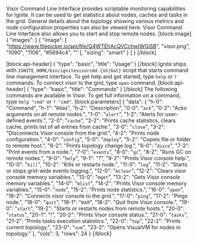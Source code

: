 Visor Command Line Interface provides scriptable monitoring capabilities for Ignite. It can be used to get statistics about nodes, caches and tasks in the grid. General details about the topology showing various metrics and node configuration properties can also be viewed here. Visor Command Line Interface also allows you to start and stop remote nodes.
[block:image]
{
  "images": [
    {
      "image": [
        "https://www.filepicker.io/api/file/Q4WTEhAcQVCchwIWGiSB",
        "visor.png",
        "1090",
        "1106",
        "#5694c4",
        ""
      ],
      "sizing": "smart"
    }
  ]
}
[/block]

[block:api-header]
{
  "type": "basic",
  "title": "Usage"
}
[/block]
Ignite ships with `IGNITE_HOME/bin/ignitevisorcmd.{sh|bat}` script that starts command line management interface.
To get help and get started, type `help` or `?` commands. To connect visor to the grid, type `open` command.
[block:api-header]
{
  "type": "basic",
  "title": "Commands"
}
[/block]
The following commands are available in Visor. To get full information on a command, type `help "cmd"` or `? "cmd"`.
[block:parameters]
{
  "data": {
    "h-0": "Command",
    "h-1": "Alias",
    "h-2": "Description",
    "0-0": "`ack`",
    "0-2": "Acks arguments on all remote nodes.",
    "1-0": "`alert`",
    "1-2": "Alerts for user-defined events.",
    "2-0": "`cache`",
    "2-2": "Prints cache statistics, clears cache, prints list of all entries from cache.",
    "3-0": "`close`",
    "3-2": "Disconnects Visor console from the grid.",
    "4-2": "Prints node configuration.",
    "4-0": "`config`",
    "5-0": "`deploy`",
    "5-2": "Copies file or folder to remote host.",
    "6-2": "Prints topology change log.",
    "6-0": "`disco`",
    "7-2": "Print events from a node.",
    "7-0": "`events`",
    "8-0": "`gc`",
    "8-2": "Runs GC on remote nodes.",
    "9-0": "`help`",
    "9-1": "?",
    "9-2": "Prints Visor console help.",
    "10-0": "`kill`",
    "10-2": "Kills or restarts node.",
    "11-0": "`log`",
    "11-2": "Starts or stops grid-wide events logging.",
    "12-0": "`mclear`",
    "12-2": "Clears visor console memory variables.",
    "13-0": "`mget`",
    "13-2": "Gets Visor console memory variables.",
    "14-0": "`mlist`",
    "14-2": "Prints Visor console memory variables.",
    "15-0": "`node`",
    "15-2": "Prints node statistics.",
    "16-0": "`open`",
    "16-2": "Connects visor console to the grid.",
    "17-0": "`ping`",
    "17-2": "Pings node.",
    "18-0": "`quit`",
    "18-1": "exit",
    "18-2": "Quit from Visor console.",
    "19-0": "`start`",
    "19-2": "Starts or restarts nodes from remote hosts.",
    "20-0": "`status`",
    "20-1": "!",
    "20-2": "Prints Visor console status.",
    "21-0": "`tasks`",
    "21-2": "Prints tasks execution statistics.",
    "22-0": "`top`",
    "22-2": "Prints current topology.",
    "23-0": "`vvm`",
    "23-2": "Opens VisualVM for nodes in topology."
  },
  "cols": 3,
  "rows": 24
}
[/block]